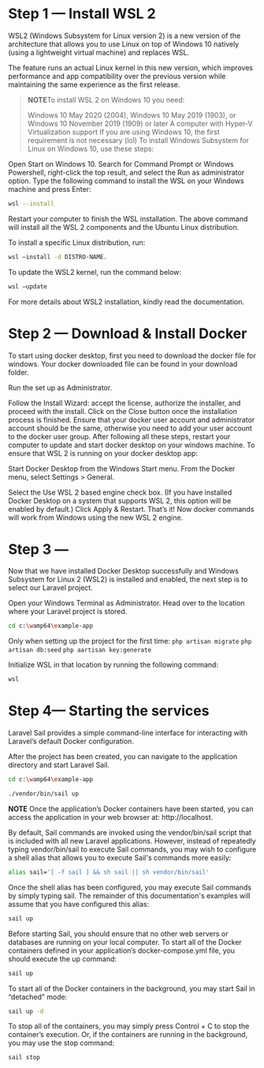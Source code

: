 # Step 1 — Install WSL 2
WSL2 (Windows Subsystem for Linux version 2) is a new version of the architecture that allows you to use Linux on top of Windows 10 natively (using a lightweight virtual machine) and replaces WSL.

The feature runs an actual Linux kernel in this new version, which improves performance and app compatibility over the previous version while maintaining the same experience as the first release.

>**NOTE**To install WSL 2 on Windows 10 you need:
>
>Windows 10 May 2020 (2004), Windows 10 May 2019 (1903), or Windows 10 November 2019 (1909) or later
>A computer with Hyper-V Virtualization support
>If you are using Windows 10, the first requirement is not necessary (lol)
>To install Windows Subsystem for Linux on Windows 10, use these steps:

Open Start on Windows 10.
Search for Command Prompt or Windows Powershell, right-click the top result, and select the Run as administrator option.
Type the following command to install the WSL on your Windows machine and press Enter:
```sh
wsl --install
```
Restart your computer to finish the WSL installation.
The above command will install all the WSL 2 components and the Ubuntu Linux distribution.

To install a specific Linux distribution, run:
```sh
wsl –install -d DISTRO-NAME.
```

To update the WSL2 kernel, run the command below:
```sh
wsl –update
```

For more details about WSL2 installation, kindly read the documentation.

# Step 2 — Download & Install Docker
To start using docker desktop, first you need to download the docker file for windows.
Your docker downloaded file can be found in your download folder.

Run the set up as Administrator.

Follow the Install Wizard: accept the license, authorize the installer, and proceed with the install.
Click on the Close button once the installation process is finished.
Ensure that your docker user account and administrator account should be the same, otherwise you need to add your user account to the docker user group.
After following all these steps, restart your computer to update and start docker desktop on your windows machine.
To ensure that WSL 2 is running on your docker desktop app:

Start Docker Desktop from the Windows Start menu.
From the Docker menu, select Settings > General.

Select the Use WSL 2 based engine check box. (If you have installed Docker Desktop on a system that supports WSL 2, this option will be enabled by default.)
Click Apply & Restart.
That’s it! Now docker commands will work from Windows using the new WSL 2 engine.

# Step 3 — 
Now that we have installed Docker Desktop successfully and Windows Subsystem for Linux 2 (WSL2) is installed and enabled, the next step is to select our Laravel project.

Open your Windows Terminal as Administrator.
Head over to the location where your Laravel project is stored.
```sh
cd c:\wamp64\example-app
 ```
Only when setting up the project for the first time:
```php artisan migrate```
```php artisan db:seed```
```php aartisan key:generate```

Initialize WSL in that location by running the following command:
```sh
wsl
```


# Step 4— Starting the services
Laravel Sail provides a simple command-line interface for interacting with Laravel’s default Docker configuration.

After the project has been created, you can navigate to the application directory and start Laravel Sail.

```sh
cd c:\wamp64\example-app
 ```
```sh
./vendor/bin/sail up
```

**NOTE** Once the application’s Docker containers have been started, you can access the application in your web browser at: http://localhost.


By default, Sail commands are invoked using the vendor/bin/sail script that is included with all new Laravel applications. However, instead of repeatedly typing vendor/bin/sail to execute Sail commands, you may wish to configure a shell alias that allows you to execute Sail's commands more easily:
```sh
alias sail='[ -f sail ] && sh sail || sh vendor/bin/sail'
```


Once the shell alias has been configured, you may execute Sail commands by simply typing sail. The remainder of this documentation's examples will assume that you have configured this alias:
```sh
sail up
```

Before starting Sail, you should ensure that no other web servers or databases are running on your local computer. To start all of the Docker containers defined in your application’s docker-compose.yml file, you should execute the up command:
```sh
sail up
```

To start all of the Docker containers in the background, you may start Sail in “detached” mode:
```sh
sail up -d
```

To stop all of the containers, you may simply press Control + C to stop the container’s execution. Or, if the containers are running in the background, you may use the stop command:
```sh
sail stop
```
